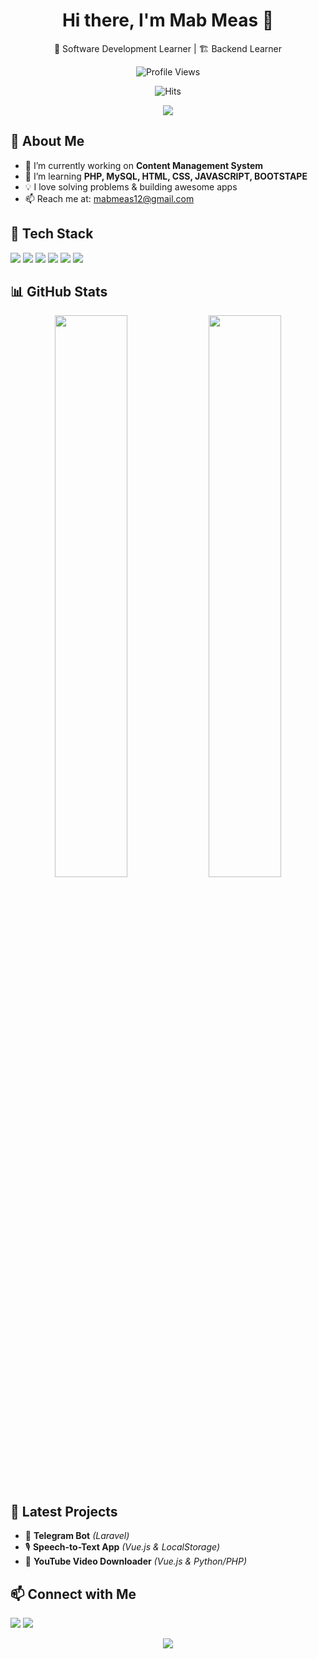 <h1 align="center">Hi there, I'm Mab Meas 👋</h1>

<p align="center">
  🚀 Software Development Learner | 🏗 Backend Learner
</p>

<p align="center">
  <img src="https://komarev.com/ghpvc/?username=measmeas1&color=blue&style=flat-square" alt="Profile Views" />
</p>

<p align="center">
  <img src="https://hitcounter.pythonanywhere.com/count/tag.svg?url=https://github.com/measmeas1" alt="Hits" />
</p>

<p align="center">
  <img src="https://readme-typing-svg.demolab.com?font=Fira+Code&weight=600&size=20&pause=1000&color=F77A14&center=true&vCenter=true&width=435&lines=Backend+Developer;Java+%7C+Spring+%7C+Vue.js;Building+Awesome+Projects+🚀" />
</p>

## 🌟 About Me
- 🔭 I’m currently working on **Content Management System**
- 🌱 I’m learning **PHP, MySQL, HTML, CSS, JAVASCRIPT, BOOTSTAPE**
- 💡 I love solving problems & building awesome apps
- 📫 Reach me at: [mabmeas12@gmail.com](mailto:mabmeas12@gmail.com)

## 🚀 Tech Stack
<p align="left">
  <img src="https://img.shields.io/badge/Code-Java-blue?style=flat&logo=java" />
  <img src="https://img.shields.io/badge/Code-Python-aqua?style=flat&logo=php" />
  <img src="https://img.shields.io/badge/Code-Node.js-green?style=flat&logo=node.js" />
  <img src="https://img.shields.io/badge/Frontend-Vue.js-41b883?style=flat&logo=vue.js" />
  <img src="https://img.shields.io/badge/Backend-Spring%20Boot-6DB33F?style=flat&logo=spring" />
  <img src="https://img.shields.io/badge/Database-MySQL-blue?style=flat&logo=mysql" />
</p>

## 📊 GitHub Stats
<p align="center">
  <img src="https://github-readme-stats.vercel.app/api?username=measmeas1&show_icons=true&theme=tokyonight" width="48%"/>
  <img src="https://github-readme-streak-stats.herokuapp.com/?user=measmeas1&theme=tokyonight" width="48%"/>
</p>

## 🎨 Latest Projects
- 🚗 **Telegram Bot** *(Laravel)*
- 🎙 **Speech-to-Text App** *(Vue.js & LocalStorage)*
- 🎥 **YouTube Video Downloader** *(Vue.js & Python/PHP)*

## 📫 Connect with Me
<p align="left">
  <a href="https://www.linkedin.com/in/mab-meas-89a8a3335/" target="_blank"><img src="https://img.shields.io/badge/LinkedIn-blue?style=flat&logo=linkedin" /></a>
  <a href="https://github.com/measmeas1" target="_blank"><img src="https://img.shields.io/badge/GitHub-000?style=flat&logo=github" /></a>
</p>
<p align="center">
  <img src="https://github.com/measmeas1/measmeas1/blob/main/banner.gif" />
</p>
